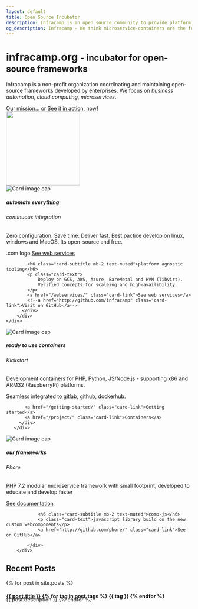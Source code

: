```yaml
---
layout: default
title: Open Source Incubator
description: Infracamp is an open source community to provide platform services for webdevelopers across multiple companies and private projects. All services are free and will always be free.
og_description: Infracamp - We think microservice-containers are the future of IoT and BigData development. Developers cooperate to deliver first class experience. Let us share our know-how across company boundaries and do even better together. 
---
```


<script type="application/ld+json" id="json-ld-data">
{
  "@context": "https://schema.org",
  "@type": "Organization",
  "url": "https://infracamp.org",
  "logo": "https://infracamp.org/assets/infracamp.png"
}
</script>

<script type="application/ld+json">
{
  "@context": "https://schema.org",
  "@type": "BreadcrumbList",
  "itemListElement": [{
    "@type": "ListItem",
    "position": 1,
    "name": "Infracamp.org",
    "item": "https://infracamp.org/"
  },{
        "@type": "ListItem",
        "position": 2,
        "name": "Home",
        "item": "https://infracamp.org/"
      }]
}
</script>

<script type="application/ld+json">
{
  "@context": "https://schema.org",
  "@type": "FAQPage",
  "mainEntity": [{
    "@type": "Question",
    "name": "What is kickstart.sh?",
    "acceptedAnswer": {
      "@type": "Answer",
      "text": "kickstart.sh is a bash script reading information about the container to start from .kick.yml and executing docker run with the correct parameters."
    }
  }, {
    "@type": "Question",
    "name": "What are kickstart flavor containers?",
    "acceptedAnswer": {
      "@type": "Answer",
      "text": "Flavor containers are intermediate containers. They provide preinstalled enviromnents but it is no application yet inside. Flavors are normally referred to in the from-section of .kick.yml and Dockerfile."
    }
  }, {
    "@type": "Question",
    "name": "What is Phore?",
    "acceptedAnswer": {
      "@type": "Answer",
      "text": "Phore is a set of PHP7.2+ libraries designed to support development of highly scalable microservices."
    }
  }]
  }
</script>

<div class="jumbotron pt-4 pb-4">
    <div class="row">
        <div class="col-10">
           <h1 class="display-4 mt-2">infracamp.org  <small> - incubator for open-source frameworks</small></h1>
           <p class="lead">
             Infracamp is a non-profit organization coordinating and maintaining open-source frameworks
             developed by enterprises. We focus on <i>business automation</i>, <i>cloud computing</i>, <i>microservices</i>.
           </p>
           <a href="/mission/" class="btn btn-primary">Our mission...</a> <span class="ml-4 mr-4">or</span> 
            <a href="/getting-started/" class="btn btn-danger">See it in action, now!</a>
        </div>
        <div class="col-2">
            <img src="/assets/infracamp.svg" width="200" class="rounded-circle shadow-sm">
        </div>
    </div>
  
  <!-- a class="btn btn-primary btn-lg" href="/mission" role="button">Learn more</a-->
</div>

<div class="row">
    <div class="col-sm-4">
        <div class="card">
          <img class="card-img-top" src="/assets/img/server2.jpg" alt="Card image cap">
          <div class="card-body">
            <h5 class="card-title">automate everything</h5>
            <h6 class="card-subtitle mb-2 text-muted">continuous integration</h6>
            <p class="card-text">
                 Zero configuration. Save time. Deliver fast. Best pactice develop on linux, windows and MacOS.
                 Its open-source and free.
            </p>
         .com logo   <a href="/webservices/" class="card-link">See web services</a>
            
            <h6 class="card-subtitle mb-2 text-muted">platform agnostic tooling</h6>
            <p class="card-text">
                Deploy on GCS, AWS, Azure, BareMetal and HVM (libvirt). 
                Verified concepts for scaleing and high-availibility.
            </p>
            <a href="/webservices/" class="card-link">See web services</a>
            <!--a href="http://github.com/infracamp" class="card-link">Visit on GitHub</a-->
          </div>
        </div>
    </div>
    
   <div class="col-sm-4">
       <div class="card">
         <img class="card-img-top" src="/assets/img/coding1.jpg" alt="Card image cap">
         <div class="card-body">
           <h5 class="card-title">ready to use containers</h5>
           <h6 class="card-subtitle mb-2 text-muted">Kickstart </h6>
           <p class="card-text">Development containers for PHP, Python, JS/Node.js - supporting x86 and ARM32 (RaspberryPi) platforms.</p>
           <p class="card-text">Seamless integrated to gitlab, github, dockerhub.</p>

           <a href="/getting-started/" class="card-link">Getting started</a>
           <a href="/project/" class="card-link">Containers</a>
         </div>
       </div>
   </div>
   
   <div class="col-sm-4">
        <div class="card">
            <img class="card-img-top" src="/assets/img/coding2.jpg" alt="Card image cap">
            <div class="card-body">
                <h5 class="card-title">our frameworks</h5>
                <h6 class="card-subtitle mb-2 text-muted">Phore</h6>
                <p class="card-text">PHP 7.2 modular microservice framework with small footprint, developed to educate and develop faster</p>
                <a href="/project/phore" class="card-link">See documentation</a>
            
                <h6 class="card-subtitle mb-2 text-muted">comp-js</h6>
                <p class="card-text">javascript library build on the new custom webcomponents</p>
                <a href="http://github.com/phore/" class="card-link">See on GitHub</a>
            
            </div>
        </div>
   </div>
</div>






<div class="row">
    <div class="container">
    <h2>Recent Posts</h2>
      {% for post in site.posts %}
          <h4 style="margin-bottom: -8px"><a href="{{ post.url }}">{{ post.title }}</a>
          {% for tag in post.tags %}
          <span class="h6 badge badge-primary">{{ tag }}</span>
          {% endfor %} </h4>
          {{ post.description }}        
      {% endfor %}
</div>



